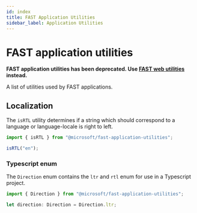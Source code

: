 ```yaml
---
id: index
title: FAST Application Utilities
sidebar_label: Application Utilities
---
```


# FAST application utilities
**FAST application utilities has been deprecated. Use [FAST web utilities](https://www.npmjs.com/package/@microsoft/fast-web-utilities) instead.**

A list of utilities used by FAST applications.

## Localization

The `isRTL` utility determines if a string which should correspond to a language or language-locale is right to left.

```typescript
import { isRTL } from "@microsoft/fast-application-utilities";

isRTL("en");
```

### Typescript enum

The `Direction` enum contains the `ltr` and `rtl` enum for use in a Typescript project.

```typescript
import { Direction } from "@microsoft/fast-application-utilities";

let direction: Direction = Direction.ltr;
```